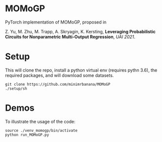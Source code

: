 # MOMoGP
PyTorch implementation of MOMoGP, proposed in 

Z. Yu, M. Zhu, M. Trapp, A. Skryagin, K. Kersting, 
**Leveraging Probabilistic Circuits for Nonparametric Multi-Output Regression**,
*UAI 2021*.

# Setup
This will clone the repo, install a python virtual env (requires pythn 3.6), the required packages, and will download some datasets.

    git clone https://github.com/minimrbanana/MOMoGP
    ./setup/sh

# Demos
To illustrate the usage of the code:

    source ./venv_momogp/bin/activate
    python run_MOMoGP.py


